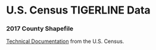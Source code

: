 # U.S. Census TIGERLINE Data



### 2017 County Shapefile

[Technical Documentation](https://www2.census.gov/geo/pdfs/maps-data/data/tiger/tgrshp2017/TGRSHP2017_TechDoc_Ch2.pdf) from the U.S. Census.